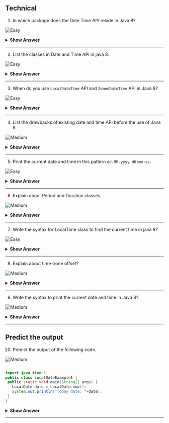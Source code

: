 ## Technical
1. In which package does the Date Time API reside in Java 8?

![Easy](https://github.com/revaturelabs/interviewquestions/blob/dev/ComplexityTags/simple%20(2).svg)

<details><summary><b> Show Answer </b></summary>
 
>Newly introduced Data Time API will be included in the <code>java.time </code> package

</details>

--- 


2. List the classes in Date and Time API in java 8.

![Easy](https://github.com/revaturelabs/interviewquestions/blob/dev/ComplexityTags/simple%20(2).svg)

<details><summary><b> Show Answer </b></summary>
 
<blockquote>
 
- `LocalDateTime` API - Simplified form of date - time API without any complexities.
- `ZonedDateTime` API - Special form of date - time API  with varaiations.

 </blockquote>
  
</details>

--- 

3. When do you use `LocalDateTime` API and `ZonedDateTime` API in Java 8?

![Easy](https://github.com/revaturelabs/interviewquestions/blob/dev/ComplexityTags/simple%20(2).svg)

<details><summary><b> Show Answer </b></summary>

 <blockquote>

- `LocalDateTime` API - It can be used when there is no need for time zones.
- `ZonedDateTime` API - It can be used when we need to consider time zones.
  
 </blockquote>

</details>

--- 


4. List the drawbacks of existing date and time API before the use of Java 8.

![Medium](https://github.com/revaturelabs/interviewquestions/blob/dev/ComplexityTags/Medium%20(2).svg)

<details><summary><b> Show Answer </b></summary>
 
  <blockquote>
 
- It is not thread safe 
- It was poorly designed with less number of features
- Need to write a seperate code for handling time zone logic in older version. 

    </blockquote>
 
</details>

--- 

5. Print the current date and time in this pattern `dd-MM-yyyy HH:mm:ss`.

![Easy](https://github.com/revaturelabs/interviewquestions/blob/dev/ComplexityTags/simple%20(2).svg)
 
<details><summary><b> Show Answer </b></summary>
 
 <blockquote>
  
```java  
import java.time.LocalDateTime;
import java.time.format.DateTimeFormatter;

public class test3 {
 public static void main(String[] args) {    
        DateTimeFormatter pattern = DateTimeFormatter.ofPattern("dd-MM-yyyy HH:mm:ss");         System.out.println(LocalDateTime.now().format(pattern));
 }
}
```
  
 </blockquote>
 
 <details><summary><b> Explanation </b></summary>
 
 - `LocalDateTime.now()` -this gives the current date and time in this format `2022-08-10T17:27:20.016675200`
 -  To convert the date and time in the given format we use `DateTimeFormatter` class.
 -  `ofPattern` is to define the pattern
 -  `format`- to format the date and time in the pattern mentioned.
 
 
</details>
 
 </details>

--- 

6. Explain about Period and Duration classes.

![Medium](https://github.com/revaturelabs/interviewquestions/blob/dev/ComplexityTags/Medium%20(2).svg)

<details><summary><b> Show Answer </b></summary>
 
  <blockquote>

 - <code>Period</code> handles date based amount of time . 
  - Example : "3 months and 1 day"
 - <code> Duration </code>handles time based amount of time (measured in terms of time).
  - Example : "3 seconds and 3 nanoseconds".
   
    </blockquote>

</details>

--- 

7. Write the syntax for LocalTime class to find the current time in java 8?

![Easy](https://github.com/revaturelabs/interviewquestions/blob/dev/ComplexityTags/simple%20(2).svg)

<details><summary><b> Show Answer </b></summary>
 
 <blockquote>

```java
LocalTime time = LocalTime.now();  
```
  
</blockquote>
 
</details>
 
 --- 

 
8. Explain about time-zone offset?

![Medium](https://github.com/revaturelabs/interviewquestions/blob/dev/ComplexityTags/Medium%20(2).svg)

<details><summary><b> Show Answer </b></summary>
 
 <blockquote>

- Its is an amount of time that a time -zone varies from Greenwich/UTC. 
- It is measured in fixed number of hours and minutes.
  
 </blockquote>

</details>

--- 

9. Write the syntax to print the current date and time in Java 8?

![Medium](https://github.com/revaturelabs/interviewquestions/blob/dev/ComplexityTags/Medium%20(2).svg)

<details><summary><b> Show Answer </b></summary>
 
 <blockquote>

```java
LocalTime currentTime = LocalTime.now(); 

LocalDate currentDate = LocalDate.now();

LocalDateTime currentDateTime = LocalDateTime.now(); 
```

 </blockquote>
 
</details>

--- 

## Predict the output

10. Predict the output of the following code.

![Medium](https://github.com/revaturelabs/interviewquestions/blob/dev/ComplexityTags/Medium%20(2).svg)

 ``` java

import java.time.*;    
public class LocalDateExample1 {    
  public static void main(String[] args) {    
    LocalDate date = LocalDate.now();   
    System.out.println("Today date: "+date);    
  }    
}

```

<details><summary><b> Show Answer </b></summary>
 
  <blockquote>
   
   Current date will be displayed
   
  </blockquote>
 
 <blockquote>
   
<details><summary><b> Explanation </b></summary>
 
<code>LocalDate</code> class resides in <code>java.time</code> package and the factory method <code>now()</code> will display the current date. 
   
 </blockquote>

</details>
 
 </details>

--- 



